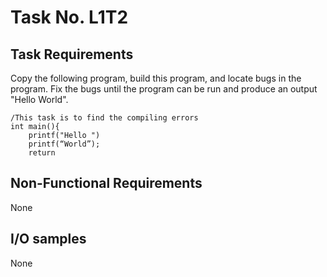 # Task No. L1T2

## Task Requirements
Copy the following program, build this program, and locate bugs in the program. Fix the bugs until the program can be run and produce an output "Hello World". 

```
/This task is to find the compiling errors
int main(){
    printf("Hello ")
    printf(“World”);
    return

```

## Non-Functional Requirements

None

## I/O samples

None
